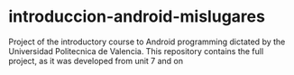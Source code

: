 introduccion-android-mislugares
===============================

Project of the introductory course to Android programming dictated by the Universidad Politecnica de Valencia. This repository contains the full project, as it was developed from unit 7 and on
